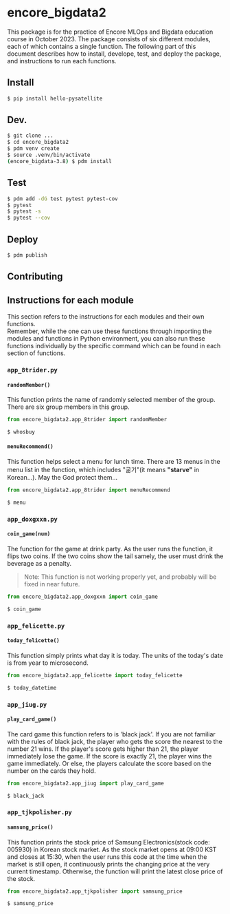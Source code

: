 # encore_bigdata2
This package is for the practice of Encore MLOps and Bigdata education course in October 2023. The package consists of six different modules, each of which contains a single function. The following part of this document describes how to install, develope, test, and deploy the package, and instructions to run each functions.

## Install
```Bash
$ pip install hello-pysatellite
```
## Dev.
```Bash
$ git clone ...
$ cd encore_bigdata2
$ pdm venv create
$ source .venv/bin/activate
(encore_bigdata-3.8) $ pdm install
```

## Test
```Bash
$ pdm add -dG test pytest pytest-cov
$ pytest
$ pytest -s
$ pytest --cov
```

## Deploy
```Bash
$ pdm publish
```

## Contributing

## Instructions for each module
This section refers to the instructions for each modules and their own functions.  
Remember, while the one can use these functions through importing the modules and functions in Python environment, you can also run these functions individually by the specific command which can be found in each section of functions.  
### `app_8trider.py`
#### `randomMember()`
This function prints the name of randomly selected member of the group. There are six group members in this group.
```Python
from encore_bigdata2.app_8trider import randomMember
```  
```Bash
$ whosbuy
```

#### `menuRecommend()`
This function helps select a menu for lunch time. There are 13 menus in the menu list in the function, which includes "굶기"(it means **"starve"** in Korean...). May the God protect them...
```Python
from encore_bigdata2.app_8trider import menuRecommend
```  
```Bash
$ menu
```

### `app_doxgxxn.py`
#### `coin_game(num)`
The function for the game at drink party. As the user runs the function, it flips two coins. If the two coins show the tail samely, the user must drink the beverage as a penalty.
> Note: This function is not working properly yet, and probably will be fixed in near future.  


```Python
from encore_bigdata2.app_doxgxxn import coin_game
```  
```Bash
$ coin_game
```

### `app_felicette.py`
#### `today_felicette()`
This function simply prints what day it is today. The units of the today's date is from year to microsecond.
```Python
from encore_bigdata2.app_felicette import today_felicette
```  
```Bash
$ today_datetime
```

### `app_jiug.py`
#### `play_card_game()`
The card game this function refers to is 'black jack'. If you are not familiar with the rules of black jack, the player who gets the score the nearest to the number 21 wins. If the player's score gets higher than 21, the player immediately lose the game. If the score is exactly 21, the player wins the game immediately. Or else, the players calculate the score based on the number on the cards they hold.
```Python
from encore_bigdata2.app_jiug import play_card_game
```  
```Bash
$ black_jack
```

### `app_tjkpolisher.py`
#### `samsung_price()`
This function prints the stock price of Samsung Electronics(stock code: 005930) in Korean stock market. As the stock market opens at 09:00 KST and closes at 15:30, when the user runs this code at the time when the market is still open, it continuously prints the changing price at the very current timestamp. Otherwise, the function will print the latest close price of the stock.
```Python
from encore_bigdata2.app_tjkpolisher import samsung_price
```  
```Bash
$ samsung_price
```